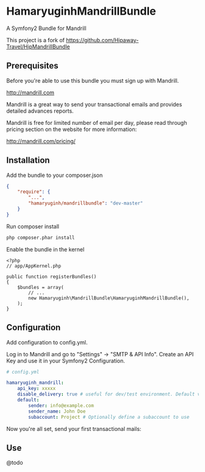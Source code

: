 HamaryuginhMandrillBundle
=========================

A Symfony2 Bundle for Mandrill

This project is a fork of https://github.com/Hipaway-Travel/HipMandrillBundle

Prerequisites
-------------

Before you're able to use this bundle you must sign up with Mandrill.

http://mandrill.com

Mandrill is a great way to send your transactional emails and provides detailed advances reports.

Mandrill is free for limited number of email per day, please read through pricing section on the website for more information:

http://mandrill.com/pricing/

Installation
-----------

Add the bundle to your composer.json

```json
{
    "require": {
        "...",
        "hamaryuginh/mandrillbundle": "dev-master"
    }
}
```

Run composer install

```sh
php composer.phar install
```

Enable the bundle in the kernel

    <?php
    // app/AppKernel.php

    public function registerBundles()
    {
        $bundles = array(
            // ...
            new Hamaryuginh\MandrillBundle\HamaryuginhMandrillBundle(),
        );
    }

Configuration
-------------

Add configuration to config.yml.

Log in to Mandrill and go to "Settings" -> "SMTP & API Info". Create an API Key and use it in your Symfony2 Configuration.

```yaml
# config.yml

hamaryuginh_mandrill:
    api_key: xxxxx
    disable_delivery: true # useful for dev/test environment. Default value is 'false'
    default:
        sender: info@example.com
        sender_name: John Doe
        subaccount: Project # Optionally define a subaccount to use
```

Now you're all set, send your first transactional mails:

Use
---

@todo